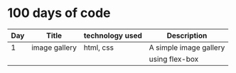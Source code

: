# 100 days of code

| Day |    Title      | technology used |       Description      |
| --- | ------------- | --------------- | ---------------------- |
|  1  | image gallery | html, css       |  A simple image gallery|
|     |               |                 |  using flex-box        |